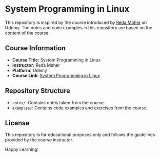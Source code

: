 # System Programming in Linux

This repository is inspired by the course introduced by [Reda Maher](https://www.linkedin.com/in/reda-maher/) on Udemy. The notes and code examples in this repository are based on the content of the course.

## Course Information

- **Course Title:** System Programming in Linux
- **Instructor:** Reda Maher
- **Platform:** Udemy
- **Course Link:** [System Programming in Linux](https://www.udemy.com/course/spl01-system-programming-in-linux)

## Repository Structure

- `notes/`: Contains notes taken from the course.
- `examples/`: Contains code examples and exercises from the course.

## License

This repository is for educational purposes only and follows the guidelines provided by the course instructor.

Happy Learning!
